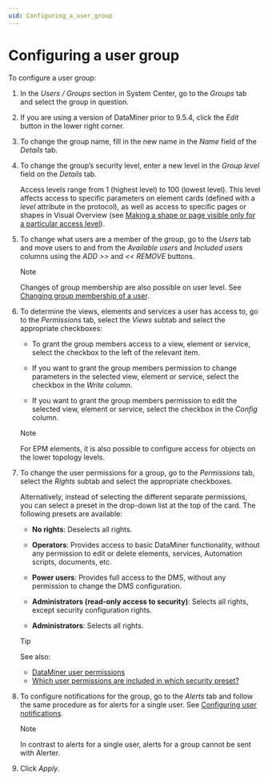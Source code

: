 ```yaml
---
uid: Configuring_a_user_group
---
```


# Configuring a user group

To configure a user group:

1. In the *Users / Groups* section in System Center, go to the *Groups* tab and select the group in question.

1. If you are using a version of DataMiner prior to 9.5.4, click the *Edit* button in the lower right corner.

1. To change the group name, fill in the new name in the *Name* field of the *Details* tab.

1. To change the group’s security level, enter a new level in the *Group level* field on the *Details* tab.

   Access levels range from 1 (highest level) to 100 (lowest level). This level affects access to specific parameters on element cards (defined with a *level* attribute in the protocol), as well as access to specific pages or shapes in Visual Overview (see [Making a shape or page visible only for a particular access level](xref:Making_a_shape_or_page_visible_only_for_a_particular_access_level)).

1. To change what users are a member of the group, go to the *Users* tab and move users to and from the *Available users* and *Included users* columns using the *ADD \>\>* and *\<\< REMOVE* buttons.

    > [!NOTE]
    > Changes of group membership are also possible on user level. See [Changing group membership of a user](xref:Changing_group_membership_of_a_user).

1. To determine the views, elements and services a user has access to, go to the *Permissions* tab, select the *Views* subtab and select the appropriate checkboxes:

    - To grant the group members access to a view, element or service, select the checkbox to the left of the relevant item.

    - If you want to grant the group members permission to change parameters in the selected view, element or service, select the checkbox in the *Write* column.

    - If you want to grant the group members permission to edit the selected view, element or service, select the checkbox in the *Config* column.

    > [!NOTE]
    > For EPM elements, it is also possible to configure access for objects on the lower topology levels.

1. To change the user permissions for a group, go to the *Permissions* tab, select the *Rights* subtab and select the appropriate checkboxes.

    Alternatively, instead of selecting the different separate permissions, you can select a preset in the drop-down list at the top of the card. The following presets are available:

    - **No rights**: Deselects all rights.

    - **Operators**: Provides access to basic DataMiner functionality, without any permission to edit or delete elements, services, Automation scripts, documents, etc.

    - **Power users**: Provides full access to the DMS, without any permission to change the DMS configuration.

    - **Administrators (read-only access to security)**: Selects all rights, except security configuration rights.

    - **Administrators**: Selects all rights.

    > [!TIP]
    > See also:
    > - [DataMiner user permissions](xref:DataMiner_user_permissions)
    > - [Which user permissions are included in which security preset?](xref:Frequently_asked_questions_about_user_group_settings#which-user-permissions-are-included-in-which-security-preset)

1. To configure notifications for the group, go to the *Alerts* tab and follow the same procedure as for alerts for a single user. See [Configuring user notifications](xref:Configuring_user_notifications).

    > [!NOTE]
    > In contrast to alerts for a single user, alerts for a group cannot be sent with Alerter.

1. Click *Apply*.
